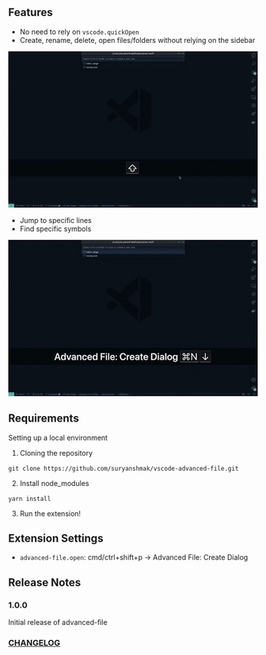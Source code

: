 <p align="left">
  <img src="https://img.shields.io/github/issues/suryanshmak/vscode-advanced-file" alt="" />
  <img src="https://img.shields.io/badge/installs-14-blue" alt="" />
</p>

## Features

- No need to rely on `vscode.quickOpen`
- Create, rename, delete, open files/folders without relying on the sidebar

![preview](images/preview.gif)

- Jump to specific lines
- Find specific symbols

![preview](images/preview-2.gif)

## Requirements

Setting up a local environment

1. Cloning the repository

```
git clone https://github.com/suryanshmak/vscode-advanced-file.git
```

2. Install node_modules

```
yarn install
```

3. Run the extension!

## Extension Settings

- `advanced-file.open`: cmd/ctrl+shift+p -> Advanced File: Create Dialog

## Release Notes

### 1.0.0

Initial release of advanced-file

### [CHANGELOG](https://github.com/suryanshmak/vscode-advanced-file/blob/main/CHANGELOG.md)
